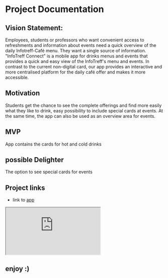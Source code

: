 <link rel="stylesheet" href="extra_styles.css" />

# Project Documentation

## Vision Statement:
Employees, students or professors who want convenient access to refreshments and information about events need a quick overview of the daily Infotreff-Café menu. They want a single source of information.
"InfoTreff Connect" is a mobile app for drinks menus and events that provides a quick and easy view of the InfoTreff's menu and events. In contrast to the current non-digital card, our app provides an interactive and more centralised platform for the daily café offer and makes it more accessible.

## Motivation 

Students get the chance to see the complete offerings and find more easily what they like to drink, easy possibility to include special cards at events. At the same time, the app can also be used as an overview area for events.

## MVP

App contains the cards for hot and cold drinks 

## possible Delighter

The option to see special cards for events

## Project links    
- link to [app](https://hcimo-4-huynh-lehr-reining-schultze-tan-hci-trap-5088c442cb8d4f.h-da.io/app/)

<div class="mobile-frame">
<iframe src="https://hcimo-4-huynh-lehr-reining-schultze-tan-hci-trap-5088c442cb8d4f.h-da.io/app/" seamless></iframe>
</div>

## enjoy :)
